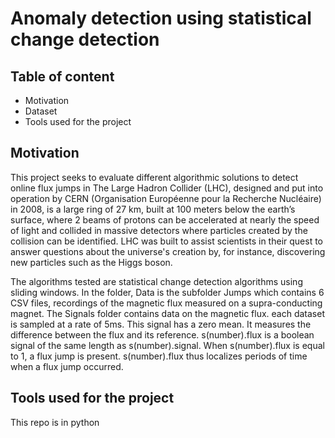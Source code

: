 # Anomaly detection using statistical change detection 

## Table of content
* Motivation
* Dataset
* Tools used for the project
## Motivation
This project seeks to evaluate different algorithmic solutions to detect online flux jumps in The Large Hadron Collider (LHC), designed and put into operation by CERN (Organisation Européenne pour la Recherche Nucléaire) in 2008, is a large ring of 27 km, built at 100 meters below the earth’s surface, where 2 beams of protons can be accelerated at nearly the speed of light and collided in massive detectors where particles created by the collision can be identified. LHC was built to assist scientists in their quest to answer questions about the universe's creation by, for instance, discovering new particles such as the Higgs boson.

The algorithms tested are statistical change detection algorithms using sliding windows.
In the folder, Data is the subfolder Jumps which contains 6 CSV files, recordings of the magnetic flux measured on a supra-conducting magnet. 
The Signals folder contains data on the magnetic flux. each dataset is sampled at a rate of 5ms.  This signal has a zero mean. It measures the difference between the flux and its reference.
s(number).flux is a boolean signal of the same length as s(number).signal. When s(number).flux is equal to 1, a flux jump is present. s(number).flux thus localizes periods of time when a flux jump occurred.

## Tools used for the project

This repo is in python 
